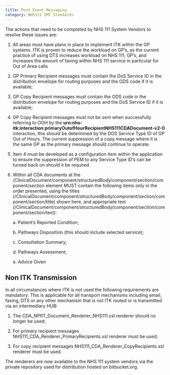 ```yaml
---
title: Post Event Messaging
category: NHS111 IMT Standards
---
```


The actions that need to be completed by NHS 111 System Vendors to resolve these issues are:

1. All areas must have plans in place to implement ITK within the GP systems. ITK is proven to reduce the workload on GP’s, as the current practice of using DTS increases workload on NHS 111, GP’s, and increases the amount of faxing within NHS 111 service in particular for Out of Area calls  

2. GP Primary Recipient messages must contain the DoS Service ID in the distribution envelope for routing purposes and the ODS code if it is available;

3. GP Copy Recipient messages must contain the ODS code in the distribution envelope for routing purposes and the DoS Service ID if it is available;

4. GP Copy Recipient messages must not be sent when successfully referring to OOH by the **urn:nhs-itk:interaction:primaryOutofHourRecipientNHS111CDADocument-v2-0** interaction, this should be determined by the DOS Service Type ID of GP Out of Hours. The current suppression of a copy message where it is the same GP as the primary message should continue to operate.

5. Item 4 must be developed as a configuration item within the application to ensure the suppression of PEM to any Service Type ID’s can be turned back on should it be required.

6. Within all CDA documents at the /ClinicalDocument/component/structuredBody/component/section/component/section element MUST contain the following items only in the order presented, using the titles (/ClinicalDocument/component/structuredBody/component/section/component/section/title) shown here, and appropriate text (/ClinicalDocument/component/structuredBody/component/section/component/section/text):

    a. Patient’s Reported Condition;

    b. Pathways Disposition (this should include selected service);  

    c. Consultation Summary;  

    d. Pathways Assessment;  

    e. Advice Given

## Non ITK Transmission

In all circumstances where ITK is not used the following requirements are mandatory.
This is applicable for all transport mechanisms including email, faxing, DTS or any other mechanism that is not ITK routed or is transmitted via an intermediary HUB:

1. The CDA_NPfIT_Document_Renderer_NHS111.xsl renderer should no longer be used;

2. For primary recipient messages NHS111_CDA_Renderer_PrimaryRecipients.xsl renderer must be used;

3. For copy recipient messages NHS111_CDA_Renderer_CopyRecipients.xsl renderer must be used.

The renderers are now available to the NHS 111 system vendors via the private repository used for distribution hosted on bitbucket.org.
